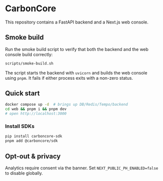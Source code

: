 # CarbonCore

This repository contains a FastAPI backend and a Next.js web console.

## Smoke build

Run the smoke build script to verify that both the backend and the web console build correctly:

```bash
scripts/smoke-build.sh
```

The script starts the backend with `uvicorn` and builds the web console using `pnpm`. It fails if either process exits with a non-zero status.

## Quick start

```bash
docker compose up -d  # brings up DB/Redis/Tempo/backend
cd web && pnpm i && pnpm dev
# open http://localhost:3000
```

### Install SDKs

```bash
pip install carboncore-sdk
pnpm add @carboncore/sdk
```

## Opt-out & privacy
Analytics require consent via the banner. Set `NEXT_PUBLIC_PH_ENABLED=false` to disable globally.
